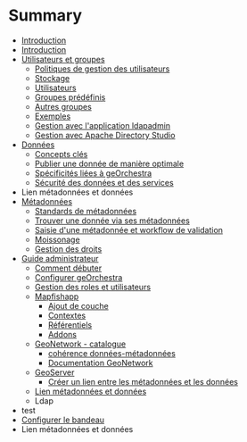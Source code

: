 # Summary

* [Introduction](Introduction.md)
* [Introduction](README.md)
* [Utilisateurs et groupes](01_users_and_groups/README.md)
  * [Politiques de gestion des utilisateurs](01_users_and_groups/01_strategy.md)
  * [Stockage](01_users_and_groups/02_storage.md)
  * [Utilisateurs](01_users_and_groups/03_users.md)
  * [Groupes prédéfinis](01_users_and_groups/04_static_groups.md)
  * [Autres groupes](01_users_and_groups/05_other_groups.md)
  * [Exemples](01_users_and_groups/06_examples.md)
  * [Gestion avec l'application ldapadmin](01_users_and_groups/07_ldapadmin.md)
  * [Gestion avec Apache Directory Studio](01_users_and_groups/08_apache_directory_studio.md)
* [Données](02_geoserver/README.md)
  * [Concepts clés](02_geoserver/01_key_concepts.md)
  * [Publier une donnée de manière optimale](02_geoserver/02_publish_data.md)
  * [Spécificités liées à geOrchestra](02_geoserver/03_georchestra_related.md)
  * [Sécurité des données et des services](02_geoserver/04_security.md)
* Lien métadonnées et données
* [Métadonnées](03_geonetwork/README.md)
  * [Standards de métadonnées](03_geonetwork/01_standards.md)
  * [Trouver une donnée via ses métadonnées](03_geonetwork/02finding_data_md.md)
  * [Saisie d'une métadonnée et workflow de validation](03_geonetwork/03_editing_metadata.md)
  * [Moissonage](03_geonetwork/04_harvesting.md)
  * [Gestion des droits](03_geonetwork/05_security.md)
* [Guide administrateur](guide-administrateur.md)
  * [Comment débuter](guide-administrateur/comment-debuter.md)
  * [Configurer geOrchestra](guide-administrateur/configurer-georchestra.md)
  * [Gestion des roles et utilisateurs](guide-administrateur/gestion-des-roles.md)
  * [Mapfishapp](guide-administrateur/mapfishapp.md)
    * [Ajout de couche](guide-administrateur/mapfishapp/acces-flux-wms-wfs-csw.md)
    * [Contextes](guide-administrateur/mapfishapp/contextes.md)
    * [Référentiels](guide-administrateur/mapfishapp/referentiels.md)
    * [Addons](guide-administrateur/mapfishapp/addons.md)
  * [GeoNetwork - catalogue](guide-administrateur/geonetwork-catalogue.md)
    * [cohérence données-métadonnées](guide-administrateur/geonetwork-catalogue/coherence-donnees-metadonnees.md)
    * [Documentation GeoNetwork](guide-administrateur/geonetwork-catalogue/documentation-geonetwork.md)
  * [GeoServer](guide-administrateur/geoserver.md)
    * [Créer un lien entre les métadonnées et les données](guide-administrateur/geoserver/creer-un-lien-entre-les-metadonnees-et-les-donnees.md)
  * [Lien métadonnées et données](lien-metadonnees-et-donnees.md)
  * Ldap
* test
* [Configurer le bandeau](configurer-le-bandeau.md)
* Lien métadonnées et données

